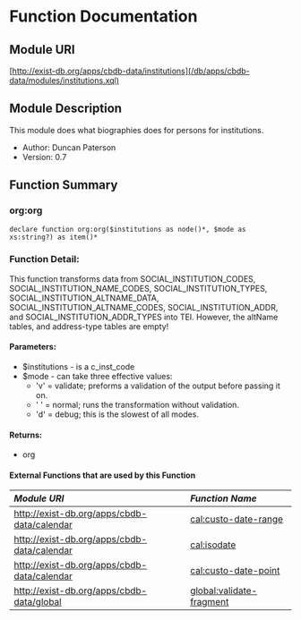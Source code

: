 # Function Documentation

## Module URI
[http://exist-db.org/apps/cbdb-data/institutions](/db/apps/cbdb-data/modules/institutions.xql)

## Module Description
This module does what biographies does for persons for institutions.
*   Author: Duncan Paterson
*   Version: 0.7

## Function Summary

### org:org
```xQuery
declare function org:org($institutions as node()*, $mode as xs:string?) as item()*
```

### Function Detail:
This function transforms data from SOCIAL_INSTITUTION_CODES, SOCIAL_INSTITUTION_NAME_CODES, SOCIAL_INSTITUTION_TYPES, SOCIAL_INSTITUTION_ALTNAME_DATA, SOCIAL_INSTITUTION_ALTNAME_CODES, SOCIAL_INSTITUTION_ADDR, and SOCIAL_INSTITUTION_ADDR_TYPES into TEI. However, the altName tables, and address-type tables are empty!

#### Parameters:
*   $institutions - is a c_inst_code
*   $mode - can take three effective values:
    *   'v' = validate; preforms a validation of the output before passing it on.
    *   ' ' = normal; runs the transformation without validation.
    *   'd' = debug; this is the slowest of all modes.

#### Returns:
*   org

#### External Functions that are used by this Function
*Module URI*|*Function Name*
:----|:----
<http://exist-db.org/apps/cbdb-data/calendar>|[cal:custo-date-range](#cal:custo-date-range)
<http://exist-db.org/apps/cbdb-data/calendar>|[cal:isodate](#cal:isodate)
<http://exist-db.org/apps/cbdb-data/calendar>|[cal:custo-date-point](#cal:custo-date-point)
<http://exist-db.org/apps/cbdb-data/global>|[global:validate-fragment](#global:validate-fragment)
